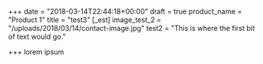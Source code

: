 +++
date = "2018-03-14T22:44:18+00:00"
draft = true
product_name = "Product 1"
title = "test3"
[_est]
image_test_2 = "/uploads/2018/03/14/contact-image.jpg"
test2 = "This is where the first bit of text would go."

+++
lorem ipsum